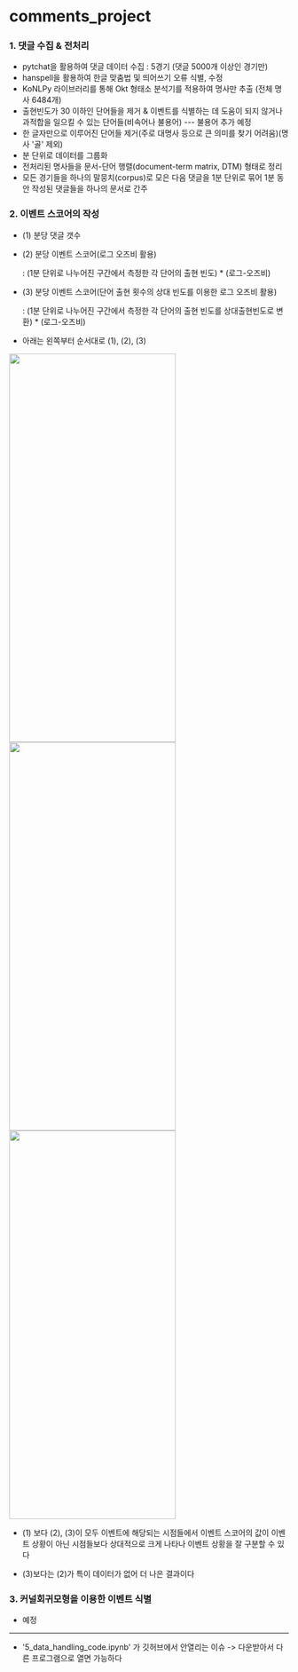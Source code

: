 # comments_project


### 1. 댓글 수집 & 전처리

-   pytchat을  활용하여  댓글  데이터  수집 : 5경기 (댓글 5000개 이상인 경기만)
-   hanspell을  활용하여  한글  맞춤법  및  띄어쓰기  오류  식별, 수정
-   KoNLPy 라이브러리를  통해 Okt 형태소  분석기를  적용하여  명사만  추출 (전체 명사 6484개)
-   출현빈도가 30 이하인  단어들을  제거 & 이벤트를  식별하는  데  도움이  되지  않거나  과적합을  일으킬  수  있는  단어들(비속어나  불용어) --- 불용어 추가 예정
- 한  글자만으로  이루어진  단어들  제거(주로  대명사  등으로  큰  의미를  찾기  어려움)(명사 '골' 제외)
- 분 단위로 데이터를 그룹화
-  전처리된  명사들을  문서-단어  행렬(document-term matrix, DTM)  형태로  정리
- 모든  경기들을  하나의  말뭉치(corpus)로  모은  다음  댓글을 1분  단위로  묶어 1분  동안  작성된  댓글들을  하나의  문서로  간주

### 2. 이벤트 스코어의 작성

- (1) 분당 댓글 갯수

- (2) 분당 이벤트 스코어(로그 오즈비 활용)
  
   : (1분  단위로  나누어진  구간에서  측정한  각  단어의  출현  빈도) * (로그-오즈비)

- (3) 분당 이벤트 스코어(단어 출현 횟수의 상대 빈도를 이용한 로그 오즈비 활용)
  
   : (1분  단위로  나누어진  구간에서  측정한  각  단어의  출현  빈도를  상대출현빈도로  변환) * (로그-오즈비)

- 아래는 왼쪽부터 순서대로 (1), (2), (3)
  
<img src="https://github.com/moon-jj/comments_project/assets/162339134/ab5cf0fb-dfd1-402c-9954-08112e7d731c" width="300" height="700">
<img src="https://github.com/moon-jj/comments_project/assets/162339134/49dff92f-9260-4a6c-8e0e-f6736b3204ae"  width="300" height="700">
<img src="https://github.com/moon-jj/comments_project/assets/162339134/4bae1ba5-adc7-4183-afb4-1402e4c3b461"  width="300" height="700">

- (1) 보다 (2), (3)이  모두  이벤트에  해당되는  시점들에서  이벤트  스코어의  값이  이벤트  상황이  아닌  시점들보다  상대적으로  크게  나타나  이벤트  상황을  잘  구분할  수  있다

- (3)보다는 (2)가 특이 데이터가 없어 더 나은 결과이다

### 3. 커널회귀모형을 이용한 이벤트 식별
- 예정

---
  
- '5_data_handling_code.ipynb' 가 깃허브에서 안열리는 이슈 -> 다운받아서 다른 프로그램으로 열면 가능하다
